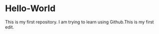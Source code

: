 # Hello-World

This is my first repository. I am trying to learn using Github.This is my first edit.

